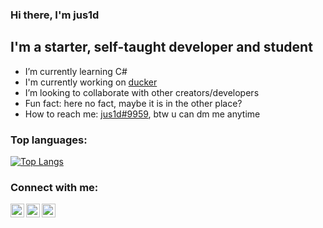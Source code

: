 ### Hi there, I'm jus1d

## I'm a starter, self-taught developer and student
 
- I’m currently learning C#
- I'm currently working on [ducker](https://github.com/jus1d/ducker)
- I’m looking to collaborate with other creators/developers
- Fun fact: here no fact, maybe it is in the other place?
- How to reach me: [jus1d#9959](https://discord.com/users/854777947465187339), btw u can dm me anytime

### Top languages: 
[![Top Langs](https://github-readme-stats.vercel.app/api/top-langs/?username=jus1d&layout=compact&theme=dracula)](https://github.com/anuraghazra/github-readme-stats)

### Connect with me:
 
[<img align="left" alt="jus1d | VK" width="22px" src="https://cdn.jsdelivr.net/npm/simple-icons@v3/icons/vk.svg" />][vk]
[<img align="left" alt="jus1d | Twitter" width="22px" src="https://cdn.jsdelivr.net/npm/simple-icons@v3/icons/twitter.svg" />][twitter]
[<img align="left" alt="jus1d | Instagram" width="22px" src="https://cdn.jsdelivr.net/npm/simple-icons@v3/icons/instagram.svg" />][instagram]
 
[twitter]: https://twitter.com/jus1dq
[instagram]: https://www.instagram.com/jus1dd/?hl=ru
[vk]: https://vk.com/jus1d
